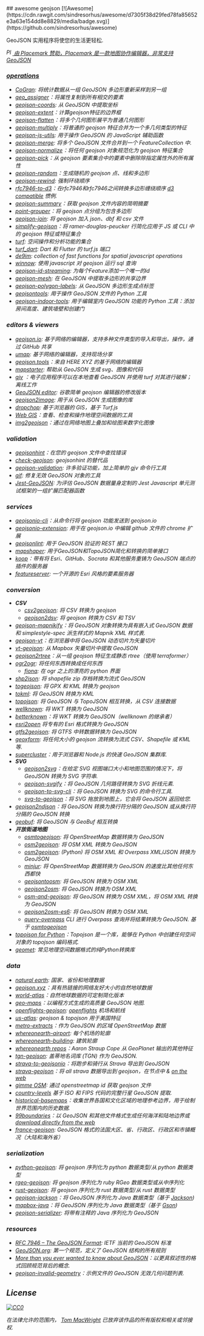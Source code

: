 <div class="github-widget" data-repo="tmcw/awesome-geojson"></div>
## awesome geojson [![Awesome](https://cdn.rawgit.com/sindresorhus/awesome/d7305f38d29fed78fa85652e3a63e154dd8e8829/media/badge.svg)](https://github.com/sindresorhus/awesome)

GeoJSON 实用程序将使您的生活更轻松.

<a href='https://www.placemark.io/'><i><img src='https://raw.githubusercontent.com/tmcw/awesome-geojson/master/.github/placemark.png' width='16' alt='Placemark' height='16' /> 由 Placemark 赞助，Placemark 是一款地图协作编辑器，非常支持 GeoJSON

### operations

* [CoGran](https://github.com/berlinermorgenpost/cogran): 将统计数据从一组 GeoJSON 多边形重新采样到另一组
* [geo_assigner](https://github.com/stadt-karlsruhe/geo_assigner)：将属性复制到所有相交的要素
* [geojson-coords](https://github.com/mapbox/geojson-coords): 从 GeoJSON 中提取坐标
* [geojson-extent](https://www.npmjs.com/package/geojson-extent)：计算geojson特征的边界框
* [geojson-flatten](https://github.com/tmcw/geojson-flatten)：将多个几何图形展平为普通几何图形
* [geojson-multiply](https://github.com/haoliangyu/geojson-multiply)：将普通的 geojson 特征合并为一个多几何类型的特征
* [geojson-js-utils](https://github.com/maxogden/geojson-js-utils): 用于操作 GeoJSON 的 JavaScript 辅助函数
* [geojson-merge](https://github.com/mapbox/geojson-merge): 将多个 GeoJSON 文件合并到一个 FeatureCollection 中.
* [geojson-normalize](https://github.com/mapbox/geojson-normalize)：将任何 geojson 对象规范化为 geojson 特征集合
* [geojson-pick](https://www.npmjs.com/package/geojson-pick)：从 geojson 要素集合中的要素中删除除指定属性外的所有属性
* [geojson-random](https://github.com/tmcw/geojson-random)：生成随机的 geojson 点、线和多边形
* [geojson-rewind](https://github.com/mapbox/geojson-rewind): 强制环绕顺序
* [rfc7946-to-d3](https://github.com/tyrasd/rfc7946-to-d3)：在rfc7946和rfc7946之间转换多边形缠绕顺序 [d3 compatible](https://github.com/d3/d3-geo#d3-geo) 惯例.
* [geojson-summary](https://github.com/mapbox/geojson-summary)：获取 geojson 文件内容的简明摘要
* [point-grouper](https://github.com/substack/point-grouper)：将 geojson 点分组为包含多边形
* [geojson-join](https://github.com/tmcw/geojson-join): 将 geojson 加入 json、dbf 和 csv 文件
* [simplify-geojson](https://github.com/maxogden/simplify-geojson)：将 ramer-douglas-peucker 行简化应用于 JS 或 CLI 中的 geojson 特征或特征集合
* [turf](https://github.com/Turfjs/turf): 空间操作和分析功能的集合
* [turf_dart](https://github.com/dartclub/turf_dart): Dart 和 Flutter 的 turf.js 端口
* [de9im](https://github.com/dpmcmlxxvi/de9im): collection of fast functions for spatial javascript operations
* [winnow](https://github.com/dmfenton/winnow): 使用 javascript 对 geojson 运行 sql 查询
* [geojson-id-streaming](https://github.com/andrewharvey/geojson-id-streaming): 为每个Feature添加一个唯一的id
* [geojson-mesh](https://github.com/andrewharvey/geojson-mesh): 在 GeoJSON 中提取多边形的共享边界
* [geojson-polygon-labels](https://github.com/andrewharvey/geojson-polygon-labels): 从 GeoJSON 多边形生成点标签
* [geojsontools](https://github.com/micolous/geojsontools): 用于操作 GeoJSON 文件的 Python 工具
* [geojson-indoor-tools](https://github.com/armanjr/geojson-indoor-tools): 用于编辑室内 GeoJSON 功能的 Python 工具：添加房间高度、建筑墙壁和创建门


### editors & viewers

* [geojson.io](http://geojson.io/): 基于网络的编辑器，支持多种文件类型的导入和导出，操作，通过 GitHub 共享
* [umap](http://umap.openstreetmap.fr/en/): 基于网络的编辑器，支持现场分享
* [geojson.tools](http://geojson.tools/)：来自 HERE XYZ 的基于网络的编辑器
* [mapstarter](http://mapstarter.com/): 帮助从 GeoJSON 生成 svg、图像和代码
* [gjv](https://github.com/anandthakker/gjv) ：电子应用程序可以在本地查看 GeoJSON 并使用 turf 对其进行破解； 离线工作
* [GeoJSON editor](https://tomscholz.github.io/geojson-editor/): 谷歌简单 geojson 编辑器的修改版本
* [geojson2image](https://github.com/brycejohnston/geojson2image): 用于从 GeoJSON 生成图像的库
* [dropchop](http://dropchop.io/): 基于浏览器的 GIS，基于 Turf.js
* [Web GIS](https://drewweth.github.io/geodebugger)：查看、检查和操作地理空间数据的工具
* [img2geojson](https://caseymm.github.io/img2geojson/)：通过在网络地图上叠加和绘图来数字化图像

### validation

* [geojsonhint](https://github.com/mapbox/geojsonhint)：在您的 geojson 文件中查找错误
* [check-geojson](https://github.com/placemark/check-geojson): geojsonhint 的替代品
* [geojson-validation](https://www.npmjs.com/package/geojson-validation): 许多验证功能，加上简单的 gjv 命令行工具
* [gjf](https://github.com/yazeed44/gjf): 修复无效 GeoJSON 对象的工具
* [Jest-GeoJSON](https://github.com/M-Scott-Lassiter/jest-geojson): 为评估 GeoJSON 数据量身定制的 Jest Javascript 单元测试框架的一组扩展匹配器函数

### services

* [geojsonio-cli](https://github.com/mapbox/geojsonio-cli)：从命令行将 geojson 功能发送到 geojson.io
* [geojsonio-extension](https://github.com/mapbox/geojsonio-extension): 用于在 geojson.io 中编辑 github 文件的 chrome 扩展
* [geojsonlint](http://geojsonlint.com/): 用于 GeoJSON 验证的 REST 接口
* [mapshaper](http://mapshaper.org/): 用于GeoJSON和TopoJSON简化和转换的简单接口
* [koop](https://koopjs.github.io)：带有将 Esri、GitHub、Socrata 和其他服务重铸为 GeoJSON 端点的插件的服务器
* [featureserver](https://github.com/featureserver/featureserver): 一个开源的 Esri 风格的要素服务器

### conversion

* **CSV**
  * [csv2geojson](https://github.com/mapbox/csv2geojson): 将 CSV 转换为 geojson
  * [geojson2dsv](https://github.com/tmcw/geojson2dsv): 将 geojson 转换为 CSV 和 TSV
* [geojson-mapnikify](https://github.com/mapbox/geojson-mapnikify)：将 GeoJSON 对象转换为具有嵌入式 GeoJSON 数据和 simplestyle-spec 派生样式的 Mapnik XML 样式表.
* [geojson-vt](https://github.com/mapbox/geojson-vt)：在浏览器中将 GeoJSON 动态切片为矢量切片
* [vt-geojson](https://github.com/developmentseed/vt-geojson): 从 Mapbox 矢量切片中提取 GeoJSON
* [geojson2rtree](https://github.com/maxogden/geojson2rtree)：从一组 geojson 特征生成静态 rtree（使用 terraformer）
* [ogr2ogr](http://www.gdal.org/ogr2ogr.html): 将任何东西转换成任何东西
  * [fiona](https://github.com/toblerity/fiona): 在 ogr 之上的漂亮的 python 界面
* [shp2json](https://github.com/substack/shp2json): 将 shapefile zip 存档转换为流式 GeoJSON
* [togeojson](https://github.com/tmcw/togeojson): 将 GPX 和 KML 转换为 geojson
* [tokml](https://github.com/mapbox/tokml): 将 GeoJSON 转换为 KML
* [topojson](https://github.com/topojson/topojson): 将 GeoJSON 与 TopoJSON 相互转换，从 CSV 连接数据
* [wellknown](https://github.com/mapbox/wellknown): 将 WKT 转换为 GeoJSON
* [betterknown](https://github.com/placemark/betterknown)：将 WKT 转换为 GeoJSON（wellknown 的继承者）
* [esri2open](https://github.com/project-open-data/esri2open) 将专有的 Esri 格式转换为 GeoJSON
* [gtfs2geojson](https://github.com/tmcw/gtfs2geojson): 将 GTFS 中转数据转换为 GeoJSON
* [geoxform](https://github.com/koopjs/geoxform): 将任何大小的 geojson 流转换为流式 CSV、Shapefile 或 KML 等.
* [supercluster](https://github.com/mapbox/supercluster)：用于浏览器和 Node.js 的快速 GeoJSON 集群库.
* **SVG**
  * [geojson2svg](https://github.com/gagan-bansal/geojson2svg)：在给定 SVG 视图端口大小和地图范围的情况下，将 GeoJSON 转换为 SVG 字符串.
  * [geojson-svgify](https://github.com/juliuste/geojson-svgify)：将 GeoJSON 几何路径转换为 ​​SVG 折线元素.
  * [geojson-to-svg-cli](https://github.com/derhuerst/geojson-to-svg-cli)：将 GeoJSON 转换为 SVG 的命令行工具.
  * [svg-to-geojson](https://github.com/mapbox/svg-to-geojson)：将 SVG 拖放到地图上，它会将 GeoJSON 返回给您.
* [geojson2ndjson](https://www.npmjs.com/package/geojson2ndjson)：将 GeoJSON 转换为换行符分隔的 GeoJSON 或从换行符分隔的 GeoJSON 转换
* [geobuf](https://www.npmjs.com/package/geobuf/v/0.2.1): 将 GeoJSON 与 GeoBuf 相互转换
* **开放街道地图**
  * [osmtogeojson](https://github.com/tyrasd/osmtogeojson): 将 OpenStreetMap 数据转换为 GeoJSON
  * [osm2geojson](https://github.com/rclark/osm2geojson): 将 OSM XML 转换为 GeoJSON
  * [osm2geojson](https://github.com/aspectumapp/osm2geojson): (Python) 将 OSM XML 和 Overpass XML/JSON 转换为 GeoJSON
  * [minjur](https://github.com/mapbox/minjur): 将 OpenStreetMap 数据转换为 GeoJSON 的速度比其他任何东西都快
  * [geojsontoosm](https://github.com/tyrasd/geojsontoosm): 将 GeoJSON 转换为 OSM XML
  * [geojson2osm](https://github.com/Rub21/geojson2osm): 将 GeoJSON 转换为 OSM XML
  * [osm-and-geojson](https://github.com/aaronlidman/osm-and-geojson): 将 GeoJSON 转换为 OSM XML，将 OSM XML 转换为 GeoJSON
  * [geojson2osm-es6](https://github.com/DenisCarriere/geojson2osm-es6/): 将 GeoJSON 转换为 OSM XML
  * [query-overpass](https://github.com/perliedman/query-overpass)  CLI 进行 Overpass 查询并将结果转换为 GeoJSON. 基于 [osmtogeojson](https://github.com/tyrasd/osmtogeojson)
* [topojson for Python](https://github.com/mattijn/topojson)：Topojson 是一个库，能够在 Python 中创建任何空间对象的 topojson 编码格式.
* [geomet](https://github.com/geomet/geomet): 常见地理空间数据格式的纯Python转换库


### data

* [natural earth](http://www.naturalearthdata.com/): 国家、省份和地理数据
* [geojson.xyz](http://geojson.xyz/)：具有热链接的网络友好大小的自然地球数据
* [world-atlas](https://github.com/topojson/world-atlas)：自然地球数据的可定制简化版本
* [geo-maps](https://github.com/simonepri/geo-maps)：以编程方式生成的高质量 GeoJSON 地图.
* [openflights-geojson](https://github.com/tmcw/openflights-geojson): [openflights](http://openflights.org/) 机场和航线
* [us-atlas](https://github.com/topojson/us-atlas): geojson &amp; topojson 用于美国特征
* [metro-extracts](https://mapzen.com/data/metro-extracts/)：作为 GeoJSON 的区域 OpenStreetMap 数据
* [whereonearth-airport](https://github.com/straup/whereonearth-airport): 每个机场的轮廓
* [whereonearth-building](https://github.com/straup/whereonearth-building/): 建筑轮廓
* [whereonearth repos](https://github.com/search?q=user%3Astraup+whereonearth)：Aaron Straup Cope 从 GeoPlanet 输出的其他特征
* [tgn-geojson](https://github.com/straup/tgn-geojson): 盖蒂地名词库 (TGN) 作为 GeoJSON.
* [strava-to-geojsonio](https://github.com/taketime/strava-to-geojsonio)：将跑步和骑行从 Strava 导出到 GeoJSON
* [strava-geojson](https://github.com/tmcw/strava-geojson)：将 _all_ strava 数据导出到 geojson，在节点中 &amp; [on the web](http://www.macwright.org/strava-geojson/)
* [gimme OSM](http://ustroetz.github.io/gimmeOSM/): 通过 openstreetmap id 获取 geojson 文件
* [country-levels](https://github.com/hyperknot/country-levels-export) 基于 ISO 和 FIPS 代码的完整行星 GeoJSON 提取.
* [historical-basemaps](https://github.com/aourednik/historical-basemaps)：收集世界各国和文化区域的地理参考边界，用于绘制世界范围内的历史数据.
* [99boundaries](https://github.com/TimMcCauley/nintynine-boundaries)：以 GeoJSON 和其他文件格式生成任何海洋和陆地边界或 [download directly from the web](https://99boundaries.com)
* [france-geojson](https://github.com/gregoiredavid/france-geojson): GeoJSON 格式的法国大区、省、行政区、行政区和市镇概况（大陆和海外省）

### serialization

* [python-geojson](https://github.com/frewsxcv/python-geojson): 将 geojson 序列化为 python 数据类型/从 python 数据类型
* [rgeo-geojson](https://github.com/rgeo/rgeo-geojson): 将 geojson 序列化为 ruby​​ RGeo 数据类型或从中序列化
* [rust-geojson](https://github.com/georust/rust-geojson): 将 geojson 序列化为 rust 数据类型/从 rust 数据类型
* [geojson-jackson](https://github.com/opendatalab-de/geojson-jackson)：将 GeoJSON 序列化为 Java 数据类型（基于 [Jackson](http://wiki.fasterxml.com/JacksonHome))
* [mapbox-java](https://github.com/mapbox/mapbox-java)：将 GeoJSON 序列化为 Java 数据类型（基于 [Gson](https://github.com/google/gson))
* [geojson-serializer](https://github.com/ancore/geojson-serializer): 将带有注释的 Java 序列化为 GeoJSON

### resources

* [RFC 7946 – The GeoJSON Format](https://tools.ietf.org/html/rfc7946): IETF 当前的 GeoJSON 标准
* [GeoJSON.org](http://geojson.org/): 第一个规范，定义了 GeoJSON 结构的所有规则
* [More than you ever wanted to know about GeoJSON](http://www.macwright.org/2015/03/23/geojson-second-bite.html)：以更具叙述性的格式回顾规范背后的概念.
* [geojson-invalid-geometry](https://github.com/chrieke/geojson-invalid-geometry)：示例文件的 GeoJSON 无效几何问题列表.

## License

[![CC0](https://licensebuttons.net/p/zero/1.0/88x31.png)](https://creativecommons.org/publicdomain/zero/1.0/ )

在法律允许的范围内， [Tom MacWright](http://www.macwright.org) 已放弃该作品的所有版权和相关或邻接权.
